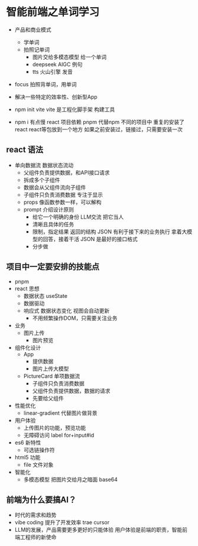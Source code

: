 # 智能前端之单词学习
- 产品和商业模式
  - 学单词
  - 拍照记单词
    - 图片交给多模态模型  给一个单词
    - deepseek  AIGC 例句
    - tts 火山引擎 发音
- focus
  拍照背单词，用单词
- 解决一些特定的效率性、创新型App

- npm init vite
  vite 是工程化脚手架 构建工具
- npm i 有点慢
  react 项目依赖
  pnpm 代替npm
  不同的项目中 重复的安装了react 
  react等包放到一个地方 如果之前安装过，链接过，只需要安装一次


## react 语法
- 单向数据流
  数据状态流动
  - 父组件负责提供数据，和API接口请求
  - 拆成多个子组件
  - 数据会从父组件流向子组件
  - 子组件只负责消费数据 专注于显示
  - props 
    <PictureCard 
      uploadImage={uploadImage}
    />
    像函数参数一样，可以解构
  - prompt  介绍设计原则
    - 给它一个明确的身份 LLM交流 把它当人
    - 清晰且具体的任务
    - 限制，指定结果
      返回的结构 JSON
      有利于接下来的业务执行
      拿着大模型的回答，接着干活
      JSON 是最好的接口格式
    - 分步做

    

## 项目中一定要安排的技能点
  - pnpm
  - react 思想
    - 数据状态 useState
    - 数据驱动 
    - 响应式 数据状态变化 视图会自动更新
      - 不用频繁操作DOM，只需要关注业务
  - 业务
    - 图片上传
      - 图片预览
  - 组件化设计
    - App
      - 提供数据
      - 图片上传大模型
    - PictureCard
      单项数据流 
      - 子组件只负责消费数据
      - 父组件负责提供数据，数据的请求
      - 先要给父组件 
  - 性能优化
    - linear-gradient 代替图片做背景
  - 用户体验
    - 上传图片的功能，预览功能
    - 无障碍访问
      label for+input#id
  - es6 新特性
    - 可选链操作符
  - html5 功能
    - file 文件对象
  - 智能化
    - 多模态模型
      把图片交给月之暗面  base64

## 前端为什么要搞AI？
- 时代的需求和趋势
- vibe coding 提升了开发效率 trae cursor
- LLM的发展，产品需要更多更好的只能体验
  用户体验是前端的职责，智能前端工程师的新使命
